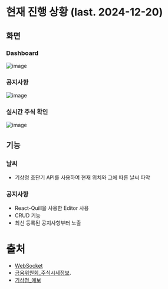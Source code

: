 # 현재 진행 상황 (last. 2024-12-20)
## 화면
### Dashboard
![image](https://github.com/user-attachments/assets/8e61c58e-589e-4f7f-9131-fdb596000cd1)
### 공지사항
![image](https://github.com/user-attachments/assets/ada64634-5344-4c7e-874e-f6d1db4a988e)
### 실시간 주식 확인
![image](https://github.com/user-attachments/assets/81e9b74d-4be3-4475-ab30-8b936002f4f5)


## 기능
### 날씨
- 기상청 초단기 API를 사용하여 현재 위치와 그에 따른 날씨 파악
### 공지사항
- React-Quill을 사용한 Editor 사용
- CRUD 기능
- 최신 등록된 공지사항부터 노출


# 출처
- [WebSocket](https://ktor.io/docs/server-create-websocket-application.html#improve-design)
- [금융위원회_주식시세정보](https://www.data.go.kr/data/15094808/openapi.do). 
- [기상청_예보](https://www.data.go.kr/iim/api/selectAPIAcountView.do)
